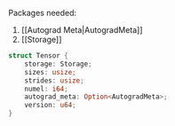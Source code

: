 Packages needed:
1. [[Autograd Meta|AutogradMeta]]
2. [[Storage]]

```rust
struct Tensor {
	storage: Storage;
	sizes: usize;
	strides: usize;
	numel: i64;
	autograd_meta: Option<AutogradMeta>;
	version: u64;
}
```
